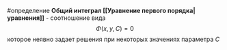 #определение 
**Общий интеграл [[Уравнение первого порядка|уравнения]]** - соотношение вида
$$\Phi(x, y, C) = 0$$
которое неявно задает решения при некоторых значениях параметра $C$
